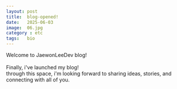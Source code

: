 ```yaml
---
layout: post
title:  blog-opened!
date:   2025-06-03
image:  06.jpg
category : etc
tags:   bio
---
```


Welcome to JaewonLeeDev blog!  
<br>
Finally, i've launched my blog!  
through this space, i'm looking forward to sharing ideas, stories, and connecting with all of you.
